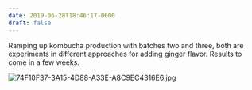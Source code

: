 ```yaml
---
date: 2019-06-28T18:46:17-0600
draft: false
---
```




Ramping up kombucha production with batches two and three, both are experiments in different approaches for adding ginger flavor. Results to come in a few weeks.

![74F10F37-3A15-4D88-A33E-A8C9EC4316E6.jpg](http://ianwhitney.micro.blog/uploads/2019/b853725096.jpg)



